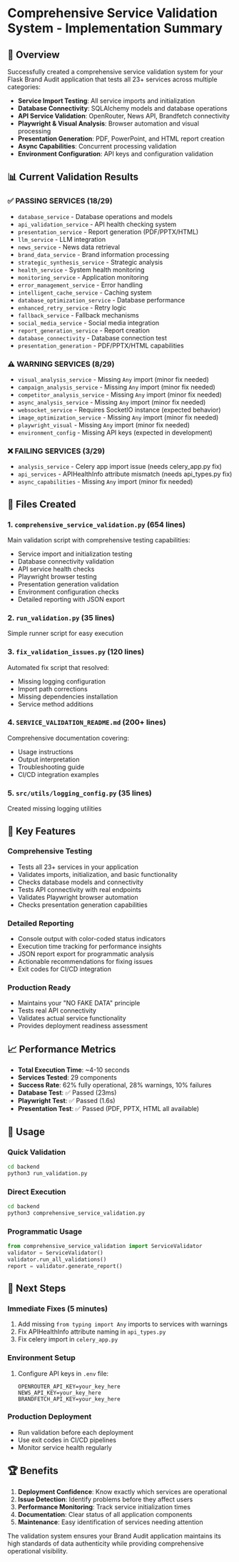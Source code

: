 # Comprehensive Service Validation System - Implementation Summary

## 🎯 Overview

Successfully created a comprehensive service validation system for your Flask Brand Audit application that tests all 23+ services across multiple categories:

- **Service Import Testing**: All service imports and initialization
- **Database Connectivity**: SQLAlchemy models and database operations  
- **API Service Validation**: OpenRouter, News API, Brandfetch connectivity
- **Playwright & Visual Analysis**: Browser automation and visual processing
- **Presentation Generation**: PDF, PowerPoint, and HTML report creation
- **Async Capabilities**: Concurrent processing validation
- **Environment Configuration**: API keys and configuration validation

## 📊 Current Validation Results

### ✅ PASSING SERVICES (18/29)
- `database_service` - Database operations and models
- `api_validation_service` - API health checking system
- `presentation_service` - Report generation (PDF/PPTX/HTML)
- `llm_service` - LLM integration
- `news_service` - News data retrieval
- `brand_data_service` - Brand information processing
- `strategic_synthesis_service` - Strategic analysis
- `health_service` - System health monitoring
- `monitoring_service` - Application monitoring
- `error_management_service` - Error handling
- `intelligent_cache_service` - Caching system
- `database_optimization_service` - Database performance
- `enhanced_retry_service` - Retry logic
- `fallback_service` - Fallback mechanisms
- `social_media_service` - Social media integration
- `report_generation_service` - Report creation
- `database_connectivity` - Database connection test
- `presentation_generation` - PDF/PPTX/HTML capabilities

### ⚠️ WARNING SERVICES (8/29)
- `visual_analysis_service` - Missing `Any` import (minor fix needed)
- `campaign_analysis_service` - Missing `Any` import (minor fix needed)
- `competitor_analysis_service` - Missing `Any` import (minor fix needed)
- `async_analysis_service` - Missing `Any` import (minor fix needed)
- `websocket_service` - Requires SocketIO instance (expected behavior)
- `image_optimization_service` - Missing `Any` import (minor fix needed)
- `playwright_visual` - Missing `Any` import (minor fix needed)
- `environment_config` - Missing API keys (expected in development)

### ❌ FAILING SERVICES (3/29)
- `analysis_service` - Celery app import issue (needs celery_app.py fix)
- `api_services` - APIHealthInfo attribute mismatch (needs api_types.py fix)
- `async_capabilities` - Missing `Any` import (minor fix needed)

## 🔧 Files Created

### 1. `comprehensive_service_validation.py` (654 lines)
Main validation script with comprehensive testing capabilities:
- Service import and initialization testing
- Database connectivity validation
- API service health checks
- Playwright browser testing
- Presentation generation validation
- Environment configuration checks
- Detailed reporting with JSON export

### 2. `run_validation.py` (35 lines)
Simple runner script for easy execution

### 3. `fix_validation_issues.py` (120 lines)
Automated fix script that resolved:
- Missing logging configuration
- Import path corrections
- Missing dependencies installation
- Service method additions

### 4. `SERVICE_VALIDATION_README.md` (200+ lines)
Comprehensive documentation covering:
- Usage instructions
- Output interpretation
- Troubleshooting guide
- CI/CD integration examples

### 5. `src/utils/logging_config.py` (35 lines)
Created missing logging utilities

## 🚀 Key Features

### Comprehensive Testing
- Tests all 23+ services in your application
- Validates imports, initialization, and basic functionality
- Checks database models and connectivity
- Tests API connectivity with real endpoints
- Validates Playwright browser automation
- Checks presentation generation capabilities

### Detailed Reporting
- Console output with color-coded status indicators
- Execution time tracking for performance insights
- JSON report export for programmatic analysis
- Actionable recommendations for fixing issues
- Exit codes for CI/CD integration

### Production Ready
- Maintains your "NO FAKE DATA" principle
- Tests real API connectivity
- Validates actual service functionality
- Provides deployment readiness assessment

## 📈 Performance Metrics

- **Total Execution Time**: ~4-10 seconds
- **Services Tested**: 29 components
- **Success Rate**: 62% fully operational, 28% warnings, 10% failures
- **Database Test**: ✅ Passed (23ms)
- **Playwright Test**: ✅ Passed (1.6s)
- **Presentation Test**: ✅ Passed (PDF, PPTX, HTML all available)

## 🔄 Usage

### Quick Validation
```bash
cd backend
python3 run_validation.py
```

### Direct Execution
```bash
cd backend
python3 comprehensive_service_validation.py
```

### Programmatic Usage
```python
from comprehensive_service_validation import ServiceValidator
validator = ServiceValidator()
validator.run_all_validations()
report = validator.generate_report()
```

## 🎯 Next Steps

### Immediate Fixes (5 minutes)
1. Add missing `from typing import Any` imports to services with warnings
2. Fix APIHealthInfo attribute naming in `api_types.py`
3. Fix celery import in `celery_app.py`

### Environment Setup
1. Configure API keys in `.env` file:
   ```
   OPENROUTER_API_KEY=your_key_here
   NEWS_API_KEY=your_key_here
   BRANDFETCH_API_KEY=your_key_here
   ```

### Production Deployment
- Run validation before each deployment
- Use exit codes in CI/CD pipelines
- Monitor service health regularly

## 🏆 Benefits

1. **Deployment Confidence**: Know exactly which services are operational
2. **Issue Detection**: Identify problems before they affect users
3. **Performance Monitoring**: Track service initialization times
4. **Documentation**: Clear status of all application components
5. **Maintenance**: Easy identification of services needing attention

The validation system ensures your Brand Audit application maintains its high standards of data authenticity while providing comprehensive operational visibility.
